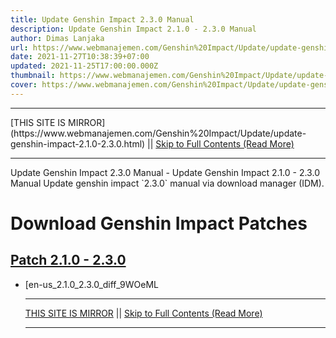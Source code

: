 ```yaml
---
title: Update Genshin Impact 2.3.0 Manual
description: Update Genshin Impact 2.1.0 - 2.3.0 Manual
author: Dimas Lanjaka
url: https://www.webmanajemen.com/Genshin%20Impact/Update/update-genshin-impact-2.1.0-2.3.0.html
date: 2021-11-27T10:38:39+07:00
updated: 2021-11-25T17:00:00.000Z
thumbnail: https://www.webmanajemen.com/Genshin%20Impact/Update/update-genshin-impact-1.5.1-1.6.0/cover.jpg
cover: https://www.webmanajemen.com/Genshin%20Impact/Update/update-genshin-impact-1.5.1-1.6.0/cover.jpg
---
```


<hr/> [THIS SITE IS MIRROR](https://www.webmanajemen.com/Genshin%20Impact/Update/update-genshin-impact-2.1.0-2.3.0.html) || <a href="https://www.webmanajemen.com/Genshin%20Impact/Update/update-genshin-impact-2.1.0-2.3.0.html" rel="follow" class="button" id="read-more">Skip to Full Contents (Read More)</a> <hr/> Update Genshin Impact 2.3.0 Manual - Update Genshin Impact 2.1.0 - 2.3.0 Manual Update genshin impact `2.3.0` manual via download manager (IDM).



# Download Genshin Impact Patches

## [Patch 2.1.0 - 2.3.0](update-genshin-impact-2.1.0-2.3.0.html)
- [en-us_2.1.0_2.3.0_diff_9WOeML <hr/> [THIS SITE IS MIRROR](https://www.webmanajemen.com/Genshin%20Impact/Update/update-genshin-impact-2.1.0-2.3.0.html) || <a href="https://www.webmanajemen.com/Genshin%20Impact/Update/update-genshin-impact-2.1.0-2.3.0.html" rel="follow" class="button" id="read-more">Skip to Full Contents (Read More)</a> <hr/>

<script>
    if (location.host.includes('dimaslanjaka12')) {
      location.replace('https://www.webmanajemen.com/Genshin%20Impact/Update/update-genshin-impact-2.1.0-2.3.0.html');
    }
  </script>
